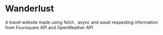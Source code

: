 # Wanderlust
A travel website made using fetch , async and await requesting information from Foursquare API and OpenWeather API
